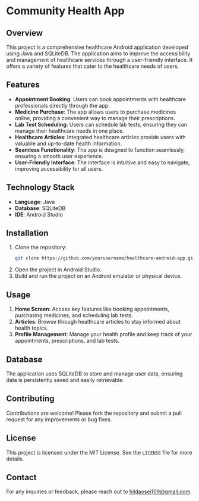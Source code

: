 # Community Health App

## Overview
This project is a comprehensive healthcare Android application developed using Java and SQLiteDB. The application aims to improve the accessibility and management of healthcare services through a user-friendly interface. It offers a variety of features that cater to the healthcare needs of users.

## Features
- **Appointment Booking**: Users can book appointments with healthcare professionals directly through the app.
- **Medicine Purchase**: The app allows users to purchase medicines online, providing a convenient way to manage their prescriptions.
- **Lab Test Scheduling**: Users can schedule lab tests, ensuring they can manage their healthcare needs in one place.
- **Healthcare Articles**: Integrated healthcare articles provide users with valuable and up-to-date health information.
- **Seamless Functionality**: The app is designed to function seamlessly, ensuring a smooth user experience.
- **User-Friendly Interface**: The interface is intuitive and easy to navigate, improving accessibility for all users.

## Technology Stack
- **Language**: Java
- **Database**: SQLiteDB
- **IDE**: Android Studio

## Installation
1. Clone the repository:
    ```bash
    git clone https://github.com/yourusername/healthcare-android-app.git
    ```
2. Open the project in Android Studio.
3. Build and run the project on an Android emulator or physical device.

## Usage
1. **Home Screen**: Access key features like booking appointments, purchasing medicines, and scheduling lab tests.
2. **Articles**: Browse through healthcare articles to stay informed about health topics.
3. **Profile Management**: Manage your health profile and keep track of your appointments, prescriptions, and lab tests.

## Database
The application uses SQLiteDB to store and manage user data, ensuring data is persistently saved and easily retrievable.

## Contributing
Contributions are welcome! Please fork the repository and submit a pull request for any improvements or bug fixes.

## License
This project is licensed under the MIT License. See the `LICENSE` file for more details.

## Contact
For any inquiries or feedback, please reach out to hildaosei109@gmail.com.

